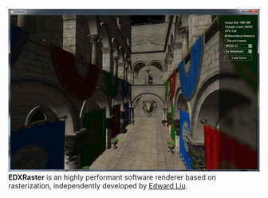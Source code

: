 ![](assets/RasterHeader.jpg)  
**EDXRaster** is an highly performant software renderer based on rasterization, independently developed by [Edward Liu](http://behindthepixels.info/).
